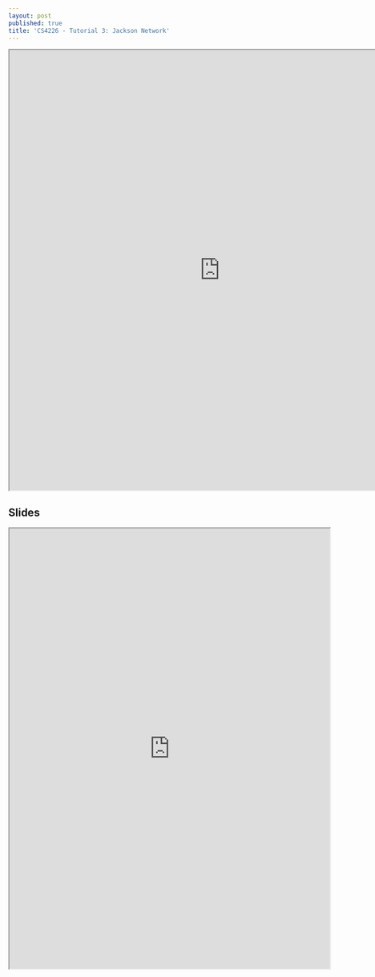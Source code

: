 ```yaml
---
layout: post
published: true
title: 'CS4226 - Tutorial 3: Jackson Network'
---
```



<iframe src="https://drive.google.com/file/d/1_RbZUO_AcW6lCgwyFbRYkAmTigQKiors/preview" width="840" height="880" allow="autoplay"></iframe>

## Slides
<iframe src="https://drive.google.com/file/d/13_4Pegrjm1fAc3Sqr3xjC6fmXVL-10dY/preview" width="640" height="880" allow="autoplay"></iframe>
